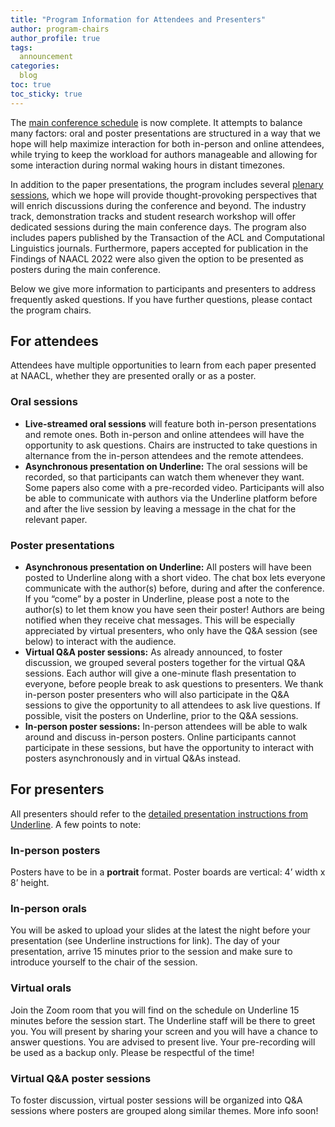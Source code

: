 ```yaml
---
title: "Program Information for Attendees and Presenters"
author: program-chairs
author_profile: true
tags:
  announcement
categories:
  blog
toc: true
toc_sticky: true
---
```


The [main conference schedule](/program/schedule/) is now complete. It attempts to balance many factors: oral and poster presentations are structured in a way that we hope will help maximize interaction for both in-person and online attendees, while trying to keep the workload for authors manageable and allowing for some interaction during normal waking hours in distant timezones.

In addition to the paper presentations, the program includes several [plenary sessions](/program/keynotes-panels/), which we hope will provide thought-provoking perspectives that will enrich discussions during the conference and beyond. The industry track, demonstration tracks and student research workshop will offer dedicated sessions during the main conference days. The program also includes papers published by the Transaction of the ACL and Computational Linguistics journals. Furthermore, papers accepted for publication in the Findings of NAACL 2022 were also given the option to be presented as posters during the main conference.

Below we give more information to participants and presenters to address frequently asked questions. If you have further questions, please contact the program chairs.

## For attendees
Attendees have multiple opportunities to learn from each paper presented at NAACL, whether they are presented orally or as a poster.

### Oral sessions
* **Live-streamed oral sessions** will feature both in-person presentations and remote ones. Both in-person and online attendees will have the opportunity to ask questions. Chairs are instructed to take questions in alternance from the in-person attendees and the remote attendees.
* **Asynchronous presentation on Underline:** The oral sessions will be recorded, so that participants can watch them whenever they want. Some papers also come with a pre-recorded video. Participants will also be able to communicate with authors via the Underline platform before and after the live session by leaving a message in the chat for the relevant paper.

### Poster presentations
* **Asynchronous presentation on Underline:** All posters will have been posted to Underline along with a short video. The chat box lets everyone communicate with the author(s) before, during and after the conference. If you “come” by a poster in Underline, please post a note to the author(s) to let them know you have seen their poster! Authors are being notified when they receive chat messages. This will be especially appreciated by virtual presenters, who only have the Q&A session (see below) to interact with the audience.
* **Virtual Q&A poster sessions:** As already announced, to foster discussion, we grouped several posters together for the virtual Q&A sessions. Each author will give a one-minute flash presentation to everyone, before people break to ask questions to presenters. We thank in-person poster presenters who will also participate in the Q&A sessions to give the opportunity to all attendees to ask live questions. If possible, visit the posters on Underline, prior to the Q&A sessions. 
* **In-person poster sessions:** In-person attendees will be able to walk around and discuss in-person posters. Online participants cannot participate in these sessions, but have the opportunity to interact with posters asynchronously and in virtual Q&As instead.

## For presenters

All presenters should refer to the [detailed presentation instructions from Underline](https://docs.google.com/presentation/d/1SaQu5e7hYv5P5OjXecq_Pgcb8PnvUnldnwLOt9kqCpw/edit?usp=sharing).
A few points to note:

### In-person posters
Posters have to be in a **portrait** format. Poster boards are vertical: 4’ width x 8’ height.

### In-person orals
You will be asked to upload your slides at the latest the night before your presentation (see Underline instructions for link). The day of your presentation, arrive 15 minutes prior to the session and make sure to introduce yourself to the chair of the session.

### Virtual orals
Join the Zoom room that you will find on the schedule on Underline 15 minutes before the session start. The Underline staff will be there to greet you. You will present by sharing your screen and you will have a chance to answer questions. You are advised to present live. Your pre-recording will be used as a backup only. Please be respectful of the time!

### Virtual Q&A poster sessions
To foster discussion, virtual poster sessions will be organized into Q&A sessions where posters are grouped along similar themes. More info soon!
